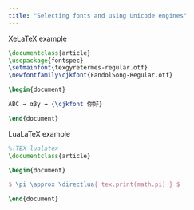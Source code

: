 ```yaml
---
title: "Selecting fonts and using Unicode engines"
---
```



XeLaTeX example

```latex
\documentclass{article}
\usepackage{fontspec}
\setmainfont{texgyretermes-regular.otf}
\newfontfamily\cjkfont{FandolSong-Regular.otf}

\begin{document}

ABC → αβγ → {\cjkfont 你好}

\end{document}
```

LuaLaTeX example

```latex
%!TEX lualatex
\documentclass{article}

\begin{document}

$ \pi \approx \directlua{ tex.print(math.pi) } $

\end{document}
```
